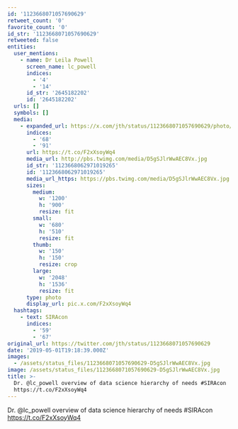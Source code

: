 ```yaml
---
id: '1123668071057690629'
retweet_count: '0'
favorite_count: '0'
id_str: '1123668071057690629'
retweeted: false
entities:
  user_mentions:
    - name: Dr Leila Powell
      screen_name: lc_powell
      indices:
        - '4'
        - '14'
      id_str: '2645182202'
      id: '2645182202'
  urls: []
  symbols: []
  media:
    - expanded_url: https://x.com/jth/status/1123668071057690629/photo/1
      indices:
        - '68'
        - '91'
      url: https://t.co/F2xXsoyWq4
      media_url: http://pbs.twimg.com/media/D5gSJlrWwAEC8Vx.jpg
      id_str: '1123668062971019265'
      id: '1123668062971019265'
      media_url_https: https://pbs.twimg.com/media/D5gSJlrWwAEC8Vx.jpg
      sizes:
        medium:
          w: '1200'
          h: '900'
          resize: fit
        small:
          w: '680'
          h: '510'
          resize: fit
        thumb:
          w: '150'
          h: '150'
          resize: crop
        large:
          w: '2048'
          h: '1536'
          resize: fit
      type: photo
      display_url: pic.x.com/F2xXsoyWq4
  hashtags:
    - text: SIRAcon
      indices:
        - '59'
        - '67'
original_url: https://twitter.com/jth/status/1123668071057690629
date: '2019-05-01T19:18:39.000Z'
images:
  - /assets/status_files/1123668071057690629-D5gSJlrWwAEC8Vx.jpg
image: /assets/status_files/1123668071057690629-D5gSJlrWwAEC8Vx.jpg
title: >-
  Dr. @lc_powell overview of data science hierarchy of needs #SIRAcon
  https://t.co/F2xXsoyWq4
---
```


Dr. @lc_powell overview of data science hierarchy of needs #SIRAcon https://t.co/F2xXsoyWq4